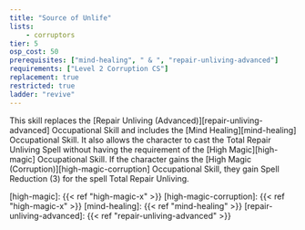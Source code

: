 ```yaml
---
title: "Source of Unlife"
lists:
    - corruptors
tier: 5
osp_cost: 50
prerequisites: ["mind-healing", " & ", "repair-unliving-advanced"]
requirements: ["Level 2 Corruption CS"]
replacement: true
restricted: true
ladder: "revive"
---
```

This skill replaces the [Repair Unliving (Advanced)][repair-unliving-advanced] Occupational Skill and includes the [Mind Healing][mind-healing] Occupational Skill. It also allows the character to cast the Total Repair Unliving Spell without having the requirement of the [High Magic][high-magic] Occupational Skill. If the character gains the [High Magic (Corruption)][high-magic-corruption] Occupational Skill, they gain Spell Reduction (3) for the spell Total Repair Unliving.

[high-magic]: {{< ref "high-magic-x" >}}
[high-magic-corruption]: {{< ref "high-magic-x" >}}
[mind-healing]: {{< ref "mind-healing" >}}
[repair-unliving-advanced]: {{< ref "repair-unliving-advanced" >}}